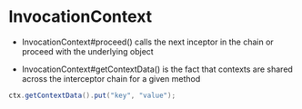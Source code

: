 # InvocationContext

- InvocationContext#proceed() calls the next inceptor in the chain or proceed
  with the underlying object

- InvocationContext#getContextData() is the fact that contexts are shared across
  the interceptor chain for a given method

```java
ctx.getContextData().put("key", "value");
```
